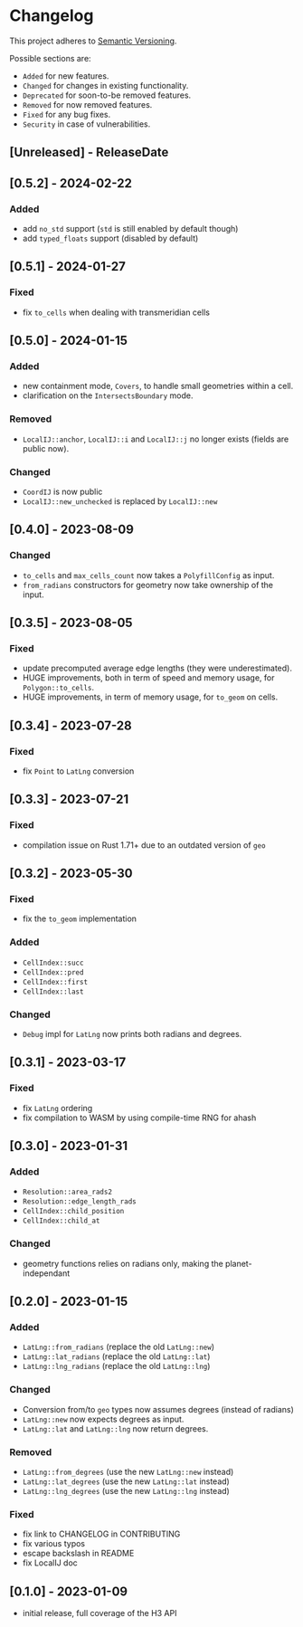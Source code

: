 # Changelog

This project adheres to [Semantic Versioning](https://semver.org/spec/v2.0.0.html).

Possible sections are:

- `Added` for new features.
- `Changed` for changes in existing functionality.
- `Deprecated` for soon-to-be removed features.
- `Removed` for now removed features.
- `Fixed` for any bug fixes.
- `Security` in case of vulnerabilities.

<!-- next-header -->
## [Unreleased] - ReleaseDate

## [0.5.2] - 2024-02-22

### Added

- add `no_std` support (`std` is still enabled by default though)
- add `typed_floats` support (disabled by default)

## [0.5.1] - 2024-01-27

### Fixed

- fix `to_cells` when dealing with transmeridian cells

## [0.5.0] - 2024-01-15

### Added

- new containment mode, `Covers`, to handle small geometries within a cell.
- clarification on the `IntersectsBoundary` mode.

### Removed

- `LocalIJ::anchor`, `LocalIJ::i` and `LocalIJ::j` no longer exists (fields are
  public now).

### Changed

- `CoordIJ` is now public
- `LocalIJ::new_unchecked` is replaced by `LocalIJ::new`

## [0.4.0] - 2023-08-09

### Changed

- `to_cells` and `max_cells_count` now takes a `PolyfillConfig` as input.
- `from_radians` constructors for geometry now take ownership of the input.

## [0.3.5] - 2023-08-05

### Fixed

- update precomputed average edge lengths (they were underestimated).
- HUGE improvements, both in term of speed and memory usage, for
  `Polygon::to_cells`.
- HUGE improvements, in term of memory usage, for `to_geom` on cells.

## [0.3.4] - 2023-07-28

### Fixed

- fix `Point` to `LatLng` conversion

## [0.3.3] - 2023-07-21

### Fixed

- compilation issue on Rust 1.71+ due to an outdated version of `geo`

## [0.3.2] - 2023-05-30

### Fixed

- fix the `to_geom` implementation

### Added

- `CellIndex::succ`
- `CellIndex::pred`
- `CellIndex::first`
- `CellIndex::last`

### Changed

- `Debug` impl for `LatLng` now prints both radians and degrees.

## [0.3.1] - 2023-03-17

### Fixed

- fix `LatLng` ordering
- fix compilation to WASM by using compile-time RNG for ahash

## [0.3.0] - 2023-01-31

### Added

- `Resolution::area_rads2`
- `Resolution::edge_length_rads`
- `CellIndex::child_position`
- `CellIndex::child_at`

### Changed

- geometry functions relies on radians only, making the planet-independant

## [0.2.0] - 2023-01-15

### Added

- `LatLng::from_radians` (replace the old `LatLng::new`)
- `LatLng::lat_radians` (replace the old `LatLng::lat`)
- `LatLng::lng_radians` (replace the old `LatLng::lng`)

### Changed

- Conversion from/to `geo` types now assumes degrees (instead of radians)
- `LatLng::new` now expects degrees as input.
- `LatLng::lat` and `LatLng::lng` now return degrees.

### Removed

- `LatLng::from_degrees` (use the new `LatLng::new` instead)
- `LatLng::lat_degrees` (use the new `LatLng::lat` instead)
- `LatLng::lng_degrees` (use the new `LatLng::lng` instead)

### Fixed

- fix link to CHANGELOG in CONTRIBUTING
- fix various typos
- escape backslash in README
- fix LocalIJ doc

## [0.1.0] - 2023-01-09

- initial release, full coverage of the H3 API
